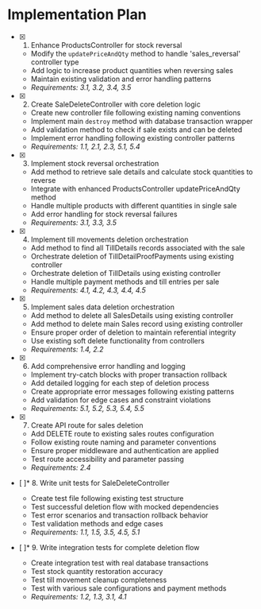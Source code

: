 # Implementation Plan

- [x] 1. Enhance ProductsController for stock reversal
  - Modify the `updatePriceAndQty` method to handle 'sales_reversal' controller type
  - Add logic to increase product quantities when reversing sales
  - Maintain existing validation and error handling patterns
  - _Requirements: 3.1, 3.2, 3.4, 3.5_

- [x] 2. Create SaleDeleteController with core deletion logic
  - Create new controller file following existing naming conventions
  - Implement main `destroy` method with database transaction wrapper
  - Add validation method to check if sale exists and can be deleted
  - Implement error handling following existing controller patterns
  - _Requirements: 1.1, 2.1, 2.3, 5.1, 5.4_

- [x] 3. Implement stock reversal orchestration
  - Add method to retrieve sale details and calculate stock quantities to reverse
  - Integrate with enhanced ProductsController updatePriceAndQty method
  - Handle multiple products with different quantities in single sale
  - Add error handling for stock reversal failures
  - _Requirements: 3.1, 3.3, 3.5_

- [x] 4. Implement till movements deletion orchestration
  - Add method to find all TillDetails records associated with the sale
  - Orchestrate deletion of TillDetailProofPayments using existing controller
  - Orchestrate deletion of TillDetails using existing controller
  - Handle multiple payment methods and till entries per sale
  - _Requirements: 4.1, 4.2, 4.3, 4.4, 4.5_

- [x] 5. Implement sales data deletion orchestration
  - Add method to delete all SalesDetails using existing controller
  - Add method to delete main Sales record using existing controller
  - Ensure proper order of deletion to maintain referential integrity
  - Use existing soft delete functionality from controllers
  - _Requirements: 1.4, 2.2_

- [x] 6. Add comprehensive error handling and logging
  - Implement try-catch blocks with proper transaction rollback
  - Add detailed logging for each step of deletion process
  - Create appropriate error messages following existing patterns
  - Add validation for edge cases and constraint violations
  - _Requirements: 5.1, 5.2, 5.3, 5.4, 5.5_

- [x] 7. Create API route for sales deletion
  - Add DELETE route to existing sales routes configuration
  - Follow existing route naming and parameter conventions
  - Ensure proper middleware and authentication are applied
  - Test route accessibility and parameter passing
  - _Requirements: 2.4_

- [ ]* 8. Write unit tests for SaleDeleteController
  - Create test file following existing test structure
  - Test successful deletion flow with mocked dependencies
  - Test error scenarios and transaction rollback behavior
  - Test validation methods and edge cases
  - _Requirements: 1.1, 1.5, 3.5, 4.5, 5.1_

- [ ]* 9. Write integration tests for complete deletion flow
  - Create integration test with real database transactions
  - Test stock quantity restoration accuracy
  - Test till movement cleanup completeness
  - Test with various sale configurations and payment methods
  - _Requirements: 1.2, 1.3, 3.1, 4.1_